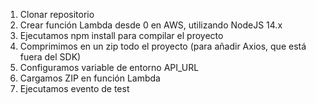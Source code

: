 1. Clonar repositorio
2. Crear función Lambda desde 0 en AWS, utilizando NodeJS 14.x
3. Ejecutamos npm install para compilar el proyecto
4. Comprimimos en un zip todo el proyecto (para añadir Axios, que está fuera del SDK)
5. Configuramos variable de entorno API_URL
6. Cargamos ZIP en función Lambda
7. Ejecutamos evento de test
